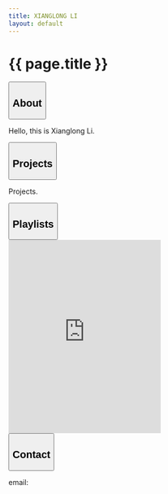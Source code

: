 ```yaml
---
title: XIANGLONG LI
layout: default
---
```


# {{ page.title }}
<div id="about" class="collapsible">
    <button class="collapsibleButton">
        <h2>About</h2>
    </button>
    <div class="collapsibleContent">
        <p>
            Hello, this is Xianglong Li.
        </p>
    </div>
</div>

<div id="projects" class="collapsible">
    <button class="collapsibleButton">
        <h2>Projects</h2>
    </button>
    <div class="collapsibleContent">
        <p>
            Projects.
        </p>
    </div>
</div>

<div id="playlists" class="collapsible">
    <button class="collapsibleButton">
        <h2>Playlists</h2>
    </button>
    <div class="collapsibleContent">
        <iframe
                src="https://open.spotify.com/embed/track/3P3UA61WRQqwCXaoFOTENd" 
                width="auto" 
                height="380" 
                frameBorder="0" 
                allowtransparency="true" 
                allow="encrypted-media">
        </iframe>
    </div>
</div>

<div id="contacts" class="collapsible">
    <button class="collapsibleButton">
        <h2>Contact</h2>
    </button>
    <div class="collapsibleContent">
        <p>
            email: 
        </p>
    </div>
</div>

